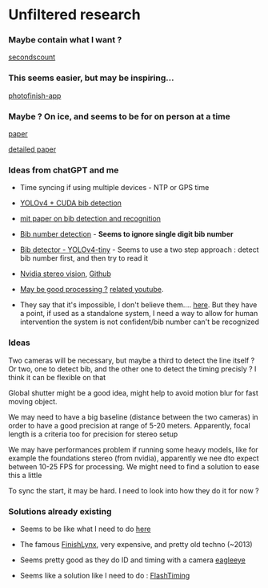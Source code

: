 # Unfiltered research

### Maybe contain what I want ?

[secondscount](https://secondscount.com/)

### This seems easier, but may be inspiring...

[photofinish-app](https://photofinish-app.com/en/)

### Maybe ? On ice, and seems to be for on person at a time

[paper](https://pubmed.ncbi.nlm.nih.gov/24936905/)

[detailed paper](https://journals.lww.com/nsca-jscr/fulltext/2014/09000/a_simple_video_based_timing_system_for_on_ice_team.37.aspx)

### Ideas from chatGPT and me

- Time syncing if using multiple devices - NTP or GPS time

- [YOLOv4 + CUDA bib detection](https://github.com/Lwhieldon/BibObjectDetection)

- [mit paper on bib detection and recognition](https://people.csail.mit.edu/talidekel/RBNR.html#:~:text=amateur%C2%A0photographers,on%20three%20newly%20collected%20datasets)

- [Bib number detection](https://github.com/gheinrich/bibnumber) - **Seems to ignore single digit bib number**

- [Bib detector - YOLOv4-tiny](https://github.com/ericBayless/bib-detector) - Seems to use a two step approach : detect bib number first, and then try to read it

- [Nvidia stereo vision](https://nvlabs.github.io/FoundationStereo/), [Github](https://github.com/NVlabs/FoundationStereo/)

- [May be good processing ?](https://github.com/ConsistentlyInconsistentYT/Pixeltovoxelprojector) [related youtube](https://youtu.be/m-b51C82-UE?si=Kx2jYuIh7PbDCHFp).

- They say that it's impossible, I don't believe them.... [here](https://behindthefinishline.com/blog/what-timing-technology-is-right-for-your-race#camera-vision). But they have a point, if used as a standalone system, I need a way to allow for human intervention the system is not confident/bib number can't be recognized

### Ideas

Two cameras will be necessary, but maybe a third to detect the line itself ? Or two, one to detect bib, and the other one to detect the timing precisly ? I think it can be flexible on that

Global shutter might be a good idea, might help to avoid motion blur for fast moving object.

We may need to have a big baseline (distance between the two cameras) in order to have a good precision at range of 5-20 meters. Apparently, focal length is a criteria too for precision for stereo setup

We may have performances problem if running some heavy models, like for example the foundations stereo (from nvidia), apparently we nee dto expect between 10-25 FPS for processing. We might need to find a solution to ease this a little

To sync the start, it may be hard. I need to look into how they do it for now ?

### Solutions already existing

- Seems to be like what I need to do [here](https://www.innovativetimingsystems.com/trackandfield)

- The famous [FinishLynx](https://finishlynx.com/), very expensive, and pretty old techno (~2013)

- Seems pretty good as they do ID and timing with a camera [eagleeye](https://www.eagleeyetrack.com/collections/videos-1)

- Seems like a solution like I need to do : [FlashTiming](https://flashtiming.com/)
